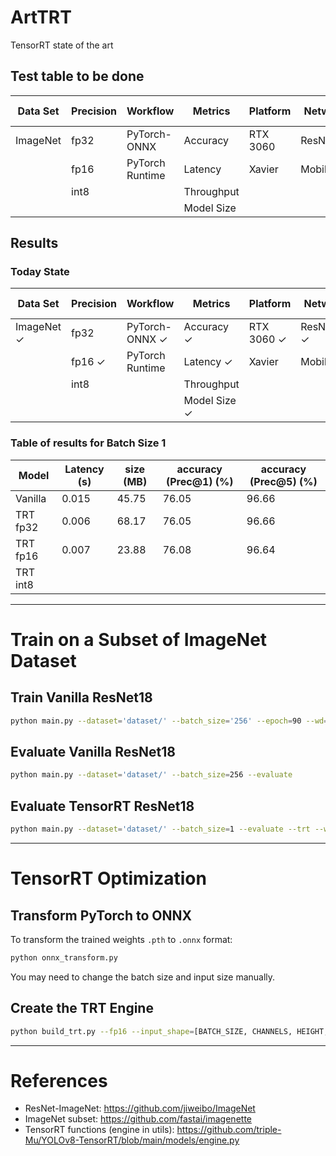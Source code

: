 # ArtTRT
TensorRT state of the art

## Test table to be done

| Data Set  | Precision  | Workflow       | Metrics   | Platform | Network  | Batch Size |
|-----------|------------|----------------|-----------|----------|----------|------------|
| ImageNet  | fp32       | PyTorch-ONNX   | Accuracy  | RTX 3060 | ResNet18 | 1          |
|           | fp16       | PyTorch Runtime| Latency   | Xavier   | MobileNet| 32         |
|           | int8       |                | Throughput|          |          | 64         |
|           |            |                | Model Size|          |          |            |

## Results

### Today State

| Data Set           | Precision    | Workflow             | Metrics            | Platform          | Network           | Batch Size |
|--------------------|--------------|----------------------|--------------------|-------------------|-------------------|------------|
| ImageNet &#x2713;  | fp32         | PyTorch-ONNX &#x2713;| Accuracy &#x2713;  | RTX 3060 &#x2713; | ResNet18 &#x2713; | 1 &#x2713; |
|                    | fp16 &#x2713;| PyTorch Runtime      | Latency  &#x2713;  | Xavier            | MobileNet         | 32         |
|                    | int8         |                      | Throughput         |                   |                   | 64         |
|                    |              |                      | Model Size &#x2713;|                   |                   | 264        |

### Table of results for Batch Size 1

|  Model      | Latency (s)  | size (MB) | accuracy (Prec@1) (%)|accuracy (Prec@5) (%)|
|-------------|--------------|-----------|----------------------|---------------------|
| Vanilla     | 0.015        |45.75      |76.05                 |96.66                |
| TRT fp32    | 0.006        |68.17      |76.05                 |96.66                |
| TRT fp16    | 0.007        |23.88      |76.08                 |96.64                |
| TRT int8    |              |           |                      |                     |

---
# Train on a Subset of ImageNet Dataset

## Train Vanilla ResNet18

```bash
python main.py --dataset='dataset/' --batch_size='256' --epoch=90 --wd=1e-4 --momentum=0.9 --lr=0.001 --weights='weights/best.pth' -m
```

## Evaluate Vanilla ResNet18

```bash
python main.py --dataset='dataset/' --batch_size=256 --evaluate
```

## Evaluate TensorRT ResNet18

```bash
python main.py --dataset='dataset/' --batch_size=1 --evaluate --trt --weights='weights/best.engine'
```

---

# TensorRT Optimization

## Transform PyTorch to ONNX

To transform the trained weights `.pth` to `.onnx` format:

```bash
python onnx_transform.py
```

You may need to change the batch size and input size manually.

## Create the TRT Engine

```bash
python build_trt.py --fp16 --input_shape=[BATCH_SIZE, CHANNELS, HEIGHT, WIDTH]
```

---

# References

* ResNet-ImageNet: https://github.com/jiweibo/ImageNet
* ImageNet subset: https://github.com/fastai/imagenette
* TensorRT functions (engine in utils): https://github.com/triple-Mu/YOLOv8-TensorRT/blob/main/models/engine.py
